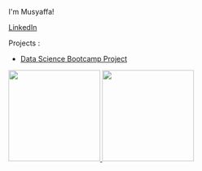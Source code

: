 I'm Musyaffa!

[LinkedIn](https://www.linkedin.com/in/musyaffa-hadi/)

Projects : 
- [Data Science Bootcamp Project](https://github.com/mosyaffa/Portofolio-Bootcamp-Data-Science-D---Digital-Skola-Batch-32)

<p align="left">
<a href="https://github.com/mosyaffa">
  <img height="180em" src="https://github-readme-stats-eight-theta.vercel.app/api?username=mosyaffa&show_icons=true&theme=algolia&include_all_commits=true&count_private=true"/>
  <img height="180em" src="https://github-readme-stats-eight-theta.vercel.app/api/top-langs/?username=tyoamazinglib&layout=compact&langs_count=8&theme=algolia"/>
</a>
</p>
